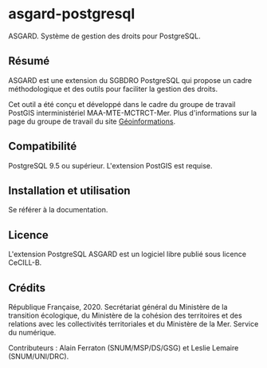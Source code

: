 # asgard-postgresql
ASGARD. Système de gestion des droits pour PostgreSQL.

## Résumé

ASGARD est une extension du SGBDRO PostgreSQL qui propose un cadre méthodologique et des outils pour faciliter la gestion des droits.

Cet outil a été conçu et développé dans le cadre du groupe de travail PostGIS interministériel MAA-MTE-MCTRCT-Mer. Plus d'informations sur la page du groupe de travail du site [Géoinformations](www.geoinformations.developpement-durable.gouv.fr/-a3733.html).

## Compatibilité

PostgreSQL 9.5 ou supérieur. L'extension PostGIS est requise.

## Installation et utilisation

Se référer à la documentation.

## Licence

L'extension PostgreSQL ASGARD est un logiciel libre publié sous licence CeCILL-B.

## Crédits

République Française, 2020.
Secrétariat général du Ministère de la transition écologique, du Ministère de la cohésion des territoires et des relations avec les collectivités territoriales et du Ministère de la Mer.
Service du numérique.

Contributeurs : Alain Ferraton (SNUM/MSP/DS/GSG) et Leslie Lemaire (SNUM/UNI/DRC).
